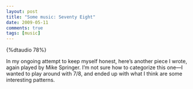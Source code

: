 ```yaml
---
layout: post
title: "Some music: Seventy Eight"
date: 2009-05-11
comments: true
tags: [music]
---
```



{%dtaudio 78%}
    
In my ongoing attempt to keep myself honest, here’s another piece I
wrote, again played by Mike Springer. I’m not sure how to categorize
this one—I wanted to play around with 7/8, and ended up with what I
think are some interesting patterns. 

